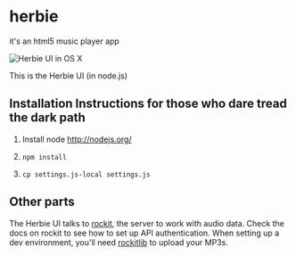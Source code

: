 # herbie

it's an html5 music player app

![Herbie UI in OS X](http://f.cl.ly/items/3Z3V1o112u1v3P0c1H1w/herbie-ui.png)

This is the Herbie UI (in node.js)

## Installation Instructions for those who dare tread the dark path

1. Install node http://nodejs.org/

2. `npm install`

3. `cp settings.js-local settings.js`

## Other parts

The Herbie UI talks to
[rockit](https://github.com/kumar303/rockit), the server to work
with audio data. Check the docs on rockit to see how to set up API
authentication. When setting up a dev environment, you'll need
[rockitlib](https://github.com/kumar303/rockitlib) to
upload your MP3s.
